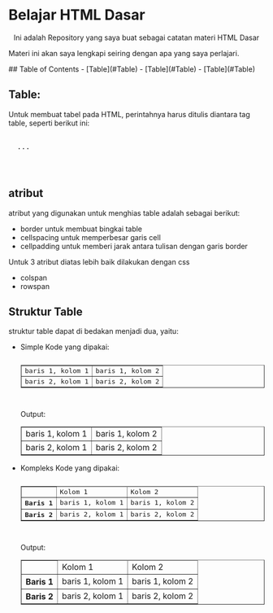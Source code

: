 <p align="center">
    <h1>Belajar HTML Dasar</h1>
    <p align="center">Ini adalah Repository yang saya buat sebagai catatan materi HTML Dasar</p>
    <p>Materi ini akan saya lengkapi seiring dengan apa yang saya perlajari.</p>
  </p>
  ## Table of Contents
  - [Table](#Table)
  - [Table](#Table)
  - [Table](#Table)

## Table:

Untuk membuat tabel pada HTML, perintahnya harus ditulis diantara tag table, seperti berikut ini:

<pre>
<Table>
  ...
</Table>
</pre>

## atribut 
atribut yang digunakan untuk menghias table adalah sebagai berikut:
- border
  untuk membuat bingkai table
- cellspacing
  untuk memperbesar garis cell
- cellpadding
  untuk memberi jarak antara tulisan dengan garis border

Untuk 3 atribut diatas lebih baik dilakukan dengan css

- colspan
- rowspan

## Struktur Table

struktur table dapat di bedakan menjadi dua, yaitu:

- Simple
  Kode yang dipakai:
      <pre>
      <table border="1" cellspacing="0" cellpadding="10">
        <tr>
          <td>baris 1, kolom 1</td>
          <td>baris 1, kolom 2</td>
        </tr>
        <tr>
          <td>baris 2, kolom 1</td>
          <td>baris 2, kolom 2</td>
        </tr>
      </table>
      </pre>

  Output:
    <table border="1" cellspacing="0" cellpadding="10">
        <tr>
          <td>baris 1, kolom 1</td>
          <td>baris 1, kolom 2</td>
        </tr>
        <tr>
          <td>baris 2, kolom 1</td>
          <td>baris 2, kolom 2</td>
        </tr>
      </table>

- Kompleks
  Kode yang dipakai:
      <pre>
      <table border="1" cellspacing="0" cellpadding="10">
        <thead>
          <tr>
            <th></th>
            <td>Kolom 1</td>
            <td>Kolom 2</td>
          <tr>
          </thead>
          <tbody>
            <tr>
              <th>Baris 1</th>
              <td>baris 1, kolom 1</td>
              <td>baris 1, kolom 2</td>
            </tr>
            <tr>
              <th>Baris 2</th>
              <td>baris 2, kolom 1</td>
              <td>baris 2, kolom 2</td>
            </tr>
          </tbody>
      </table>
      </pre>

  Output:
    <table border="1" cellspacing="0" cellpadding="10">
        <thead>
          <tr>
            <th></th>
            <td>Kolom 1</td>
            <td>Kolom 2</td>
          <tr>
          </thead>
          <tbody>
            <tr>
              <th>Baris 1</th>
              <td>baris 1, kolom 1</td>
              <td>baris 1, kolom 2</td>
            </tr>
            <tr>
              <th>Baris 2</th>
              <td>baris 2, kolom 1</td>
              <td>baris 2, kolom 2</td>
            </tr>
          </tbody>
      </table>